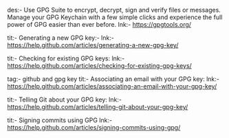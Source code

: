 

des:- Use GPG Suite to encrypt, decrypt, sign and verify files or messages. Manage your GPG Keychain with a few simple clicks and experience the full power of GPG easier than ever before.
lnk:- https://gpgtools.org/

tit:- Generating a new GPG key:-
lnk:- https://help.github.com/articles/generating-a-new-gpg-key/

tit:- Checking for existing GPG keys:
lnk:- https://help.github.com/articles/checking-for-existing-gpg-keys/


tag:- github and gpg key
tit:- Associating an email with your GPG key:
lnk:- https://help.github.com/articles/associating-an-email-with-your-gpg-key/

tit:- Telling Git about your GPG key:
lnk:- https://help.github.com/articles/telling-git-about-your-gpg-key/

tit:- Signing commits using GPG
lnk:- https://help.github.com/articles/signing-commits-using-gpg/
